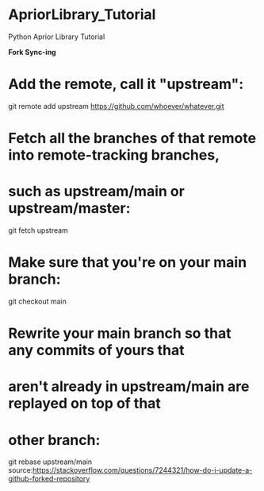 # ApriorLibrary_Tutorial
Python Aprior Library Tutorial 

**Fork Sync-ing**
# Add the remote, call it "upstream":

git remote add upstream https://github.com/whoever/whatever.git

# Fetch all the branches of that remote into remote-tracking branches,
# such as upstream/main or upstream/master:

git fetch upstream

# Make sure that you're on your main branch:

git checkout main

# Rewrite your main branch so that any commits of yours that
# aren't already in upstream/main are replayed on top of that
# other branch:

git rebase upstream/main
source:https://stackoverflow.com/questions/7244321/how-do-i-update-a-github-forked-repository
